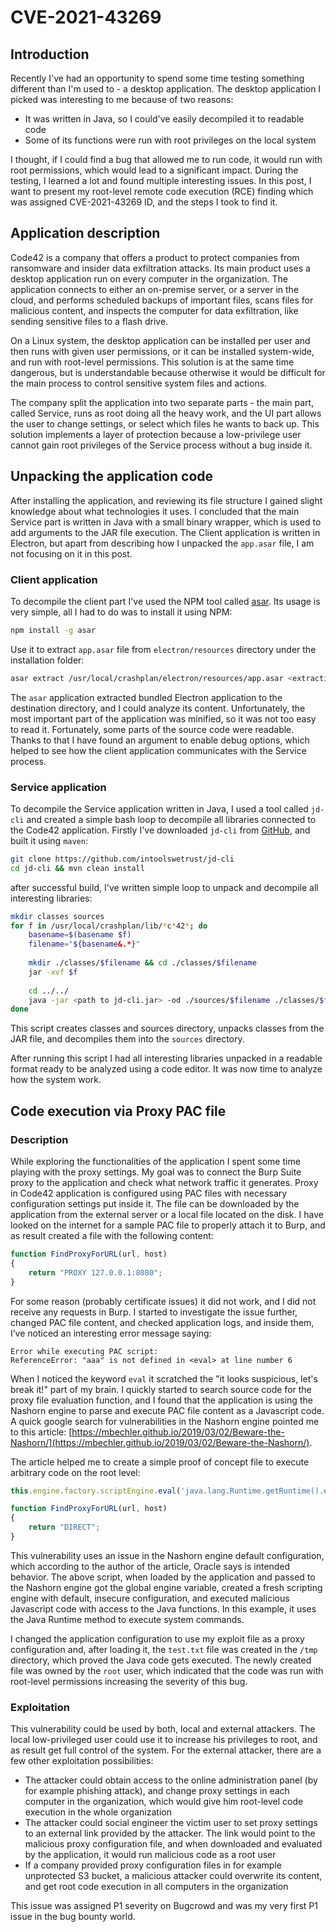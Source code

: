 # CVE-2021-43269

## Introduction
Recently I've had an opportunity to spend some time testing something different than I'm used to - a desktop application. The desktop application I picked was interesting to me because of two reasons: 
- It was written in Java, so I could've easily decompiled it to readable code
- Some of its functions were run with root privileges on the local system

I thought, if I could find a bug that allowed me to run code, it would run with root permissions, which would lead to a significant impact. 
During the testing, I learned a lot and found multiple interesting issues. In this post, I want to present my root-level remote code execution (RCE) finding which was assigned CVE-2021-43269 ID, and the steps I took to find it.

## Application description
Code42 is a company that offers a product to protect companies from ransomware and insider data exfiltration attacks. Its main product uses a desktop application run on every computer in the organization. The application connects to either an on-premise server, or a server in the cloud, and performs scheduled backups of important files, scans files for malicious content, and inspects the computer for data exfiltration, like sending sensitive files to a flash drive.

On a Linux system, the desktop application can be installed per user and then runs with given user permissions, or it can be installed system-wide, and run with root-level permissions. This solution is at the same time dangerous, but is understandable because otherwise it would be difficult for the main process to control sensitive system files and actions.

The company split the application into two separate parts - the main part, called Service, runs as root doing all the heavy work, and the UI part allows the user to change settings, or select which files he wants to back up. This solution implements a layer of protection because a low-privilege user cannot gain root privileges of the Service process without a bug inside it.

## Unpacking the application code
After installing the application, and reviewing its file structure I gained slight knowledge about what technologies it uses. I concluded that the main Service part is written in Java with a small binary wrapper, which is used to add arguments to the JAR file execution. The Client application is written in Electron, but apart from describing how I unpacked the `app.asar` file, I am not focusing on it in this post.

### Client application
To decompile the client part I've used the NPM tool called [asar](https://www.npmjs.com/package/asar). Its usage is very simple, all I had to do was to install it using NPM:
```bash
npm install -g asar
```

Use it to extract `app.asar` file from `electron/resources` directory under the installation folder:
```bash
asar extract /usr/local/crashplan/electron/resources/app.asar <extraction destination directory>
```

The `asar` application extracted bundled Electron application to the destination directory, and I could analyze its content. Unfortunately, the most important part of the application was minified, so it was not too easy to read it. Fortunately, some parts of the source code were readable. Thanks to that I have found an argument to enable debug options, which helped to see how the client application communicates with the Service process.

### Service application
To decompile the Service application written in Java, I used a tool called `jd-cli` and created a simple bash loop to decompile all libraries connected to the Code42 application. 
Firstly I've downloaded `jd-cli` from [GitHub](https://github.com/intoolswetrust/jd-cli), and built it using `maven`:
```bash
git clone https://github.com/intoolswetrust/jd-cli
cd jd-cli && mvn clean install
```

after successful build, I've written simple loop to unpack and decompile all interesting libraries:
```bash
mkdir classes sources
for f in /usr/local/crashplan/lib/*c*42*; do
	basename=$(basename $f)
	filename="${basename&.*}"
	
	mkdir ./classes/$filename && cd ./classes/$filename
	jar -xvf $f
	
	cd ../../
	java -jar <path to jd-cli.jar> -od ./sources/$filename ./classes/$filename
done
```
This script creates classes and sources directory, unpacks classes from the JAR file, and decompiles them into the `sources` directory.

After running this script I had all interesting libraries unpacked in a readable format ready to be analyzed using a code editor. It was now time to analyze how the system work.

## Code execution via Proxy PAC file
### Description
While exploring the functionalities of the application I spent some time playing with the proxy settings. My goal was to connect the Burp Suite proxy to the application and check what network traffic it generates. Proxy in Code42 application is configured using PAC files with necessary configuration settings put inside it. The file can be downloaded by the application from the external server or a local file located on the disk. I have looked on the internet for a sample PAC file to properly attach it to Burp, and as result created a file with the following content:

```javascript
function FindProxyForURL(url, host) 
{ 
	return "PROXY 127.0.0.1:8080"; 
}
```

For some reason (probably certificate issues) it did not work, and I did not receive any requests in Burp. I started to investigate the issue further, changed PAC file content, and checked application logs, and inside them, I’ve noticed an interesting error message saying:

```log
Error while executing PAC script:
ReferenceError: "aaa" is not defined in <eval> at line number 6
```

When I noticed the keyword `eval` it scratched the "it looks suspicious, let's break it!" part of my brain. I quickly started to search source code for the proxy file evaluation function, and I found that the application is using the Nashorn engine to parse and execute PAC file content as a Javascript code. A quick google search for vulnerabilities in the Nashorn engine pointed me to this article: [https://mbechler.github.io/2019/03/02/Beware-the-Nashorn/](https://mbechler.github.io/2019/03/02/Beware-the-Nashorn/). 

The article helped me to create a simple proof of concept file to execute arbitrary code on the root level:

```javascript
this.engine.factory.scriptEngine.eval('java.lang.Runtime.getRuntime().exec("touch /tmp/test.txt")'); 

function FindProxyForURL(url, host) 
{ 
	return "DIRECT"; 
}
```

This vulnerability uses an issue in the Nashorn engine default configuration, which according to the author of the article, Oracle says is intended behavior.
The above script, when loaded by the application and passed to the Nashorn engine got the global engine variable, created a fresh scripting engine with default, insecure configuration, and executed malicious Javascript code with access to the Java functions. In this example, it uses the Java Runtime method to execute system commands.

I changed the application configuration to use my exploit file as a proxy configuration and, after loading it, the `test.txt` file was created in the `/tmp` directory, which proved the Java code gets executed. The newly created file was owned by the `root` user, which indicated that the code was run with root-level permissions increasing the severity of this bug.

### Exploitation
This vulnerability could be used by both, local and external attackers. The local low-privileged user could use it to increase his privileges to root, and as result get full control of the system. For the external attacker, there are a few other exploitation possibilities:
- The attacker could obtain access to the online administration panel (by for example phishing attack), and change proxy settings in each computer in the organization, which would give him root-level code execution in the whole organization
- The attacker could social engineer the victim user to set proxy settings to an external link provided by the attacker. The link would point to the malicious proxy configuration file, and when downloaded and evaluated by the application, it would run malicious code as a root user
- If a company provided proxy configuration files in for example unprotected S3 bucket, a malicious attacker could overwrite its content, and get root code execution in all computers in the organization 

This issue was assigned P1 severity on Bugcrowd and was my very first P1 issue in the bug bounty world.
